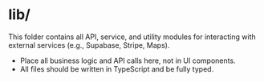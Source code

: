 # lib/

This folder contains all API, service, and utility modules for interacting with external services (e.g., Supabase, Stripe, Maps).

- Place all business logic and API calls here, not in UI components.
- All files should be written in TypeScript and be fully typed. 